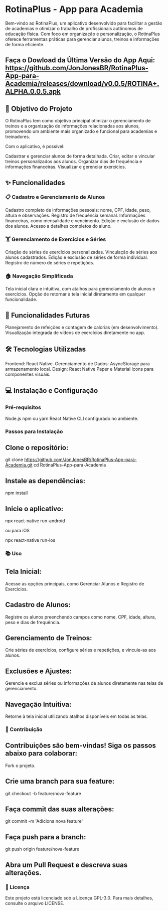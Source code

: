 # RotinaPlus - App para Academia

Bem-vindo ao RotinaPlus, um aplicativo desenvolvido para facilitar a gestão de academias e otimizar o trabalho de profissionais autônomos de educação física. Com foco em organização e personalização, o RotinaPlus oferece ferramentas práticas para gerenciar alunos, treinos e informações de forma eficiente.

## Faça o Dowload da Última Versão do App Aqui: https://github.com/JonJonesBR/RotinaPlus-App-para-Academia/releases/download/v0.0.5/ROTINA+.ALPHA.0.0.5.apk 

## 🎯 Objetivo do Projeto

O RotinaPlus tem como objetivo principal otimizar o gerenciamento de treinos e a organização de informações relacionadas aos alunos, promovendo um ambiente mais organizado e funcional para academias e treinadores.

Com o aplicativo, é possível:

Cadastrar e gerenciar alunos de forma detalhada.
Criar, editar e vincular treinos personalizados aos alunos.
Organizar dias de frequência e informações financeiras.
Visualizar e gerenciar exercícios.

## ✨ Funcionalidades

### 📋 Cadastro e Gerenciamento de Alunos

Cadastro completo de informações pessoais: nome, CPF, idade, peso, altura e observações.
Registro de frequência semanal.
Informações financeiras, como mensalidade e vencimento.
Edição e exclusão de dados dos alunos.
Acesso a detalhes completos do aluno.

### 🏋️ Gerenciamento de Exercícios e Séries

Criação de séries de exercícios personalizadas.
Vinculação de séries aos alunos cadastrados.
Edição e exclusão de séries de forma individual.
Registro de número de séries e repetições.

### 🏠 Navegação Simplificada

Tela inicial clara e intuitiva, com atalhos para gerenciamento de alunos e exercícios.
Opção de retornar à tela inicial diretamente em qualquer funcionalidade.

## 🚀 Funcionalidades Futuras

Planejamento de refeições e contagem de calorias (em desenvolvimento).
Visualização integrada de vídeos de exercícios diretamente no app.

## 🛠️ Tecnologias Utilizadas

Frontend: React Native.
Gerenciamento de Dados: AsyncStorage para armazenamento local.
Design: React Native Paper e Material Icons para componentes visuais.

## 💻 Instalação e Configuração

### Pré-requisitos

Node.js
npm ou yarn
React Native CLI configurado no ambiente.

### Passos para Instalação

## Clone o repositório:

git clone https://github.com/JonJonesBR/RotinaPlus-App-para-Academia.git
cd RotinaPlus-App-para-Academia

## Instale as dependências:

npm install

## Inicie o aplicativo:

npx react-native run-android

ou para iOS

npx react-native run-ios

### 📚 Uso

## Tela Inicial:

Acesse as opções principais, como Gerenciar Alunos e Registro de Exercícios.

## Cadastro de Alunos:

Registre os alunos preenchendo campos como nome, CPF, idade, altura, peso e dias de frequência.

## Gerenciamento de Treinos:

Crie séries de exercícios, configure séries e repetições, e vincule-as aos alunos.

## Exclusões e Ajustes:

Gerencie e exclua séries ou informações de alunos diretamente nas telas de gerenciamento.

## Navegação Intuitiva:

Retorne à tela inicial utilizando atalhos disponíveis em todas as telas.

### 🤝 Contribuição

## Contribuições são bem-vindas! Siga os passos abaixo para colaborar:

Fork o projeto.

## Crie uma branch para sua feature:

git checkout -b feature/nova-feature

## Faça commit das suas alterações:

git commit -m 'Adiciona nova feature'

## Faça push para a branch:

git push origin feature/nova-feature

## Abra um Pull Request e descreva suas alterações.

### 📜 Licença

Este projeto está licenciado sob a Licença GPL-3.0. Para mais detalhes, consulte o arquivo LICENSE.